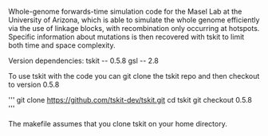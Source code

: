 Whole-genome forwards-time simulation code for the Masel Lab at the University of Arizona, which is able
to simulate the whole genome efficiently via the use of linkage blocks, with recombination only occurring
at hotspots. Specific information about mutations is then recovered with tskit to limit both time and space
complexity.

Version dependencies:
  tskit -- 0.5.8
  gsl -- 2.8

To use tskit with the code you can git clone the tskit repo and then checkout to version 0.5.8 

'''
git clone https://github.com/tskit-dev/tskit.git
cd tskit
git checkout 0.5.8
'''

The makefile assumes that you clone tskit on your home directory.